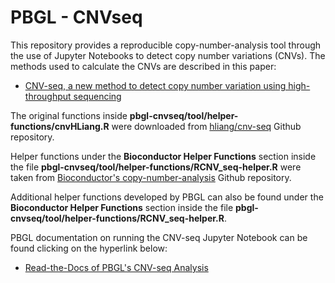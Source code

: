 PBGL - CNVseq
==============

This repository provides a reproducible copy-number-analysis tool through the use of Jupyter Notebooks to detect copy number variations (CNVs). The methods used to calculate the CNVs are described in this paper:

* <a href="https://bmcbioinformatics.biomedcentral.com/articles/10.1186/1471-2105-10-80">CNV-seq, a new method to detect copy number variation using high-throughput sequencing</a>

The original functions inside **pbgl-cnvseq/tool/helper-functions/cnvHLiang.R** were downloaded from <a href="https://github.com/hliang/cnv-seq">hliang/cnv-seq</a> Github repository.


Helper functions under the **Bioconductor Helper Functions** section inside the file **pbgl-cnvseq/tool/helper-functions/RCNV_seq-helper.R** were taken from <a href="https://github.com/Bioconductor/copy-number-analysis">Bioconductor's copy-number-analysis</a> Github repository.

Additional helper functions developed by PBGL can also be found under the **Bioconductor Helper Functions** section inside the file **pbgl-cnvseq/tool/helper-functions/RCNV_seq-helper.R**.

PBGL documentation on running the CNV-seq Jupyter Notebook can be found clicking on the hyperlink below:

* <a href="https://pbgl-cnvseq.readthedocs.io/en/latest/">Read-the-Docs of PBGL's CNV-seq Analysis</a>